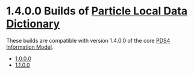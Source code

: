 # 1.4.0.0 Builds of [Particle Local Data Dictionary](../../src)

These builds are compatible with version 1.4.0.0 of the core [PDS4 Information Model](https://pds.nasa.gov/pds4/doc/im/).

- [1.0.0.0](1.0.0.0)
- [1.1.0.0](1.1.0.0)